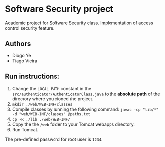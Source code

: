 # Software Security project
Academic project for Software Security class. Implementation of access control security feature.
## Authors
* Diogo Ye 
* Tiago Vieira 

## Run instructions:
1. Change the `LOCAL_PATH` constant in the `src/authenticator/AuthenticatorClass.java` to the **absolute path** of the directory where you cloned the project.
2. `mkdir ./web/WEB-INF/classes`
3. Compile classes by running the following command:
```javac -cp "lib/*" -d "web/WEB-INF/classes" @paths.txt```
4. `cp -R ./lib ./web/WEB-INF/`
5. Copy the the `/web` folder to your Tomcat webapps directory.
6. Run Tomcat.

The pre-defined password for root user is `1234`.
